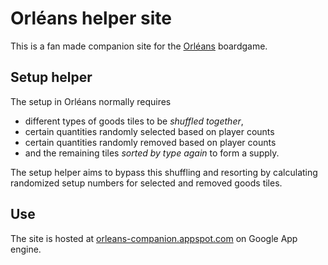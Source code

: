 # Orléans helper site

This is a fan made companion site for the [Orléans](https://boardgamegeek.com/boardgame/164928/orleans) boardgame. 

## Setup helper

The setup in Orléans normally requires 
* different types of goods tiles to be *shuffled together*, 
* certain quantities randomly selected based on player counts
* certain quantities randomly removed based on player counts
* and the remaining tiles *sorted by type again* to form a supply.

The setup helper aims to bypass this shuffling and resorting by calculating randomized setup numbers for selected and removed goods tiles.

## Use
The site is hosted at [orleans-companion.appspot.com](orleans-companion.appspot.com) on Google App engine.